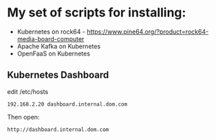 # My set of scripts for installing:
- Kubernetes on rock64 - https://www.pine64.org/?product=rock64-media-board-computer
- Apache Kafka on Kubernetes
- OpenFaaS on Kubernetes


## Kubernetes Dashboard

edit /etc/hosts

```
192.168.2.20 dashboard.internal.dom.com
```

Then open:
```
http://dashboard.internal.dom.com
```

